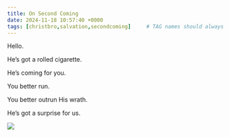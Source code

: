 ```yaml
---
title: On Second Coming
date: 2024-11-18 10:57:40 +0000
tags: [christbro,salvation,secondcoming]     # TAG names should always be lowercase
---
```


Hello.

He’s got a rolled cigarette.

He’s coming for you.

You better run.

You better outrun His wrath.

He’s got a surprise for us.

![](/ffef5062610640dfc12e53aabd1795ea.jpeg)